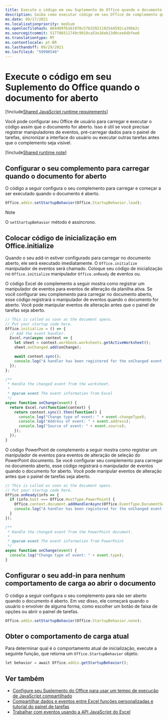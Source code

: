 ```yaml
---
title: Execute o código em seu Suplemento do Office quando o documento for aberto
description: Saiba como executar código em seu Office de complemento quando o documento for aberto.
ms.date: 09/17/2021
ms.localizationpriority: medium
ms.openlocfilehash: 884409fb161970c57b32921192544592ca39bb2c
ms.sourcegitcommit: 517786511749c9910ca53e16eb13d0cee6dbfee6
ms.translationtype: MT
ms.contentlocale: pt-BR
ms.lasthandoff: 09/29/2021
ms.locfileid: "59990548"
---
```

# <a name="run-code-in-your-office-add-in-when-the-document-opens"></a>Execute o código em seu Suplemento do Office quando o documento for aberto

[!include[Shared JavaScript runtime requirements](../includes/shared-runtime-requirements-note.md)]

Você pode configurar seu Office de usuário para carregar e executar o código assim que o documento for aberto. Isso é útil se você precisar registrar manipuladores de eventos, pré-carregar dados para o painel de tarefas, sincronizar a interface do usuário ou executar outras tarefas antes que o complemento seja visível.

[!include[Shared runtime note](../includes/note-requires-shared-runtime.md)]

## <a name="configure-your-add-in-to-load-when-the-document-opens"></a>Configurar o seu complemento para carregar quando o documento for aberto

O código a seguir configura o seu complemento para carregar e começar a ser executado quando o documento é aberto.

```JavaScript
Office.addin.setStartupBehavior(Office.StartupBehavior.load);
```

> [!NOTE]
> O `setStartupBehavior` método é assíncrono.

## <a name="place-startup-code-in-officeinitialize"></a>Colocar código de inicialização em Office.initialize

Quando o seu add-in estiver configurado para carregar no documento aberto, ele será executado imediatamente. O `Office.initialize` manipulador de eventos será chamado. Coloque seu código de inicialização no `Office.initialize` manipulador `Office.onReady` de eventos ou.

O código Excel de complemento a seguir mostra como registrar um manipulador de eventos para eventos de alteração da planilha ativa. Se você configurar seu complemento para carregar no documento aberto, esse código registrará o manipulador de eventos quando o documento for aberto. Você pode manipular eventos de alteração antes que o painel de tarefas seja aberto.

```JavaScript
// This is called as soon as the document opens.
// Put your startup code here.
Office.initialize = () => {
  // Add the event handler.
  Excel.run(async context => {
    let sheet = context.workbook.worksheets.getActiveWorksheet();
    sheet.onChanged.add(onChange);

    await context.sync();
    console.log("A handler has been registered for the onChanged event.");
  });
};

/**
 * Handle the changed event from the worksheet.
 *
 * @param event The event information from Excel
 */
async function onChange(event) {
  return Excel.run(function(context) {
    return context.sync().then(function() {
      console.log("Change type of event: " + event.changeType);
      console.log("Address of event: " + event.address);
      console.log("Source of event: " + event.source);
    });
  });
}
```

O código PowerPoint de complemento a seguir mostra como registrar um manipulador de eventos para eventos de alteração de seleção do PowerPoint documento. Se você configurar seu complemento para carregar no documento aberto, esse código registrará o manipulador de eventos quando o documento for aberto. Você pode manipular eventos de alteração antes que o painel de tarefas seja aberto.

```JavaScript
// This is called as soon as the document opens.
// Put your startup code here.
Office.onReady(info => {
  if (info.host === Office.HostType.PowerPoint) {
    Office.context.document.addHandlerAsync(Office.EventType.DocumentSelectionChanged, onChange);
    console.log("A handler has been registered for the onChanged event.");
  }
});

/**
 * Handle the changed event from the PowerPoint document.
 *
 * @param event The event information from PowerPoint
 */
async function onChange(event) {
  console.log("Change type of event: " + event.type);
}
```

## <a name="configure-your-add-in-for-no-load-behavior-on-document-open"></a>Configurar o seu add-in para nenhum comportamento de carga ao abrir o documento

O código a seguir configura o seu complemento para não ser aberto quando o documento é aberto. Em vez disso, ele começará quando o usuário o envolver de alguma forma, como escolher um botão de faixa de opções ou abrir o painel de tarefas.

```JavaScript
Office.addin.setStartupBehavior(Office.StartupBehavior.none);
```

## <a name="get-the-current-load-behavior"></a>Obter o comportamento de carga atual

Para determinar qual é o comportamento atual de inicialização, execute a seguinte função, que retorna um `Office.StartupBehavior` objeto.

```JavaScript
let behavior = await Office.addin.getStartupBehavior();
```

## <a name="see-also"></a>Ver também

- [Configure seu Suplemento do Office para usar um tempo de execução de JavaScript compartilhado](configure-your-add-in-to-use-a-shared-runtime.md)
- [Compartilhar dados e eventos entre Excel funções personalizadas e tutorial do painel de tarefas](../tutorials/share-data-and-events-between-custom-functions-and-the-task-pane-tutorial.md)
- [Trabalhar com eventos usando a API JavaScript do Excel](../excel/excel-add-ins-events.md)
